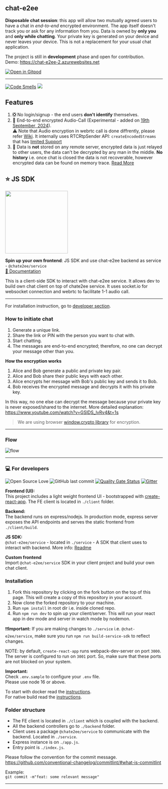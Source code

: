 ## chat-e2ee
**Disposable chat session**: this app will allow two mutually agreed users to have a chat in _end-to-end_ encrypted environment. The app itself doesn't track you or ask for any information from you. Data is owned by **only you** and **only while chatting**. Your private key is generated on your device and never leaves your device. This is not a replacement for your usual chat application.  

The project is still in **development** phase and open for contribution.  
Demo: https://chat-e2ee-2.azurewebsites.net  

[![Open in Gitpod](https://gitpod.io/button/open-in-gitpod.svg)](https://gitpod.io/#https://github.com/muke1908/chat-e2ee)

---
  

[![Code Smells](https://sonarcloud.io/api/project_badges/measure?project=muke1908_chat-e2ee&metric=code_smells)](https://sonarcloud.io/project/issues?id=muke1908_chat-e2ee&resolved=false&types=CODE_SMELL)  [![](https://img.shields.io/github/issues/muke1908/chat-e2ee?style=flat)](https://github.com/muke1908/chat-e2ee/issues) 

## Features

1. :negative_squared_cross_mark: No login/signup - the end users **don't identify** themselves.
2. :closed_lock_with_key:	End-to-end encrypted Audio-Call  (Experimental - added on [19th September, 2024](https://github.com/muke1908/chat-e2ee/commit/efae545c4c378dd7cae3c133843c1d58fded8a56)).  
:warning: Note that Audio encryption in webrtc call is done diffrently, please refer [Wiki](https://github.com/muke1908/chat-e2ee/wiki/End%E2%80%90to%E2%80%90end-encryption-in-Webrtc-audio-call). It internally uses RTCRtpSender API: `createEncodedStreams` that has [limited Support](https://caniuse.com/mdn-api_rtcrtpsender_createencodedstreams)
4. :no_entry_sign: Data is **not** stored on any remote server, encrypted data is just relayed to other users, the data can't be decrypted by any man in the middle. **No history** i.e. once chat is closed the data is not recoverable, however encrypted data can be found on memory trace. [Read More](https://github.com/muke1908/chat-e2ee/wiki/How-and-when-your-data-can-be-compromised%3F)  

## :star: JS SDK 
[<img align="center" width="200" src="https://i.imgur.com/O3Wr6fK.png">](https://github.com/muke1908/chat-e2ee/tree/master/service)  

**Spin up your own frontend**: 
JS SDK and use chat-e2ee backend as service - `@chate2ee/service`  
[ :page_with_curl: Documentation](https://github.com/muke1908/chat-e2ee/tree/master/service)

This is a client-side SDK to interact with chat-e2ee service. It allows dev to build own chat client on top of chate2ee service. It uses socket.io for websocket connection and webrtc to facilitate 1-1 audio call.   


---

For installation instruction, go to [developer section](https://github.com/muke1908/chat-e2ee#computer-for-developers).  

### How to initiate chat

1. Generate a unique link.
2. Share the link or PIN with the person you want to chat with.
3. Start chatting.
4. The messages are end-to-end encrypted; therefore, no one can decrypt your message other than you.

**How the encryption works**

1. Alice and Bob generate a public and private key pair.
2. Alice and Bob share their public keys with each other.
3. Alice encrypts her message with Bob's public key and sends it to Bob.
4. Bob receives the encrypted message and decrypts it with his private key.

In this way, no one else can decrypt the message because your private key is never exposed/shared to the internet.
More detailed explanation: https://www.youtube.com/watch?v=GSIDS_lvRv4&t=1s

> We are using browser [window.crypto library](https://developer.mozilla.org/en-US/docs/Web/API/crypto_property)  for encryption.  

---

### Flow

![flow](https://i.imgur.com/2GrBQMz.jpg)

---

### :computer:	 For developers
![Open Source Love](https://img.shields.io/badge/Open%20Source-with%20love-CRIMSON.svg) ![GitHub last commit](https://img.shields.io/github/last-commit/muke1908/chat-e2ee) [![Quality Gate Status](https://sonarcloud.io/api/project_badges/measure?project=muke1908_chat-e2ee&metric=alert_status)](https://sonarcloud.io/summary/new_code?id=muke1908_chat-e2ee) [![Gitter](https://badges.gitter.im/chat-e2ee/community.svg)](https://gitter.im/chat-e2ee/community?utm_source=badge&utm_medium=badge&utm_campaign=pr-badge)

**Frontend (UI):**  
This project includes a light weight frontend UI - bootstrapped with [create-react-app](https://reactjs.org/docs/create-a-new-react-app.html). The FE client is located in `./client` folder.  

**Backend:**  
The backend runs on express/nodejs. In production mode, express server exposes the API endpoints and serves the static frontend from `./client/build`.   

**JS SDK:**  
`@chat-e2ee/service` - located in `./service` - A SDK that client uses to interact with backend. More info: [Readme](https://github.com/muke1908/chat-e2ee/tree/master/service)

**Custom frontend**  
Import `@chat-e2ee/service` SDK in your client project and build your own chat client.

### Installation

1. Fork this repository by clicking on the fork button on the top of this page. This will create a copy of this repository in your account.
2. Now clone the forked repository to your machine. 
3. Run `npm install` in root dir i.e. inside cloned repo.
4. Run `npm run dev` to spin up your client/server. This will run your react app in dev mode and server in watch mode by nodemon.

:exclamation::exclamation:**Important:**
If you are making changes to `./service` i.e. `@chat-e2ee/service`, make sure you run `npm run build-service-sdk` to reflect changes.

NOTE: by default, `create-react-app` runs webpack-dev-server on port `3000`. The server is configured to run on `3001` port. So, make sure that these ports are not blocked on your system.

**Important:**  
Check `.env.sample` to configure your `.env` file.  
Please use node 16 or above.   

To start with docker read the [instructions](https://github.com/muke1908/chat-e2ee/tree/master/docker).   
For native build read the [instructions](https://github.com/muke1908/chat-e2ee/tree/master/native).

### Folder structure

- The FE client is located in `./client` which is coupled with the backend.
- All the backend controllers go to `./backend` folder.
- Client uses a package `@chate2ee/service` to communicate with the backend. Located in `./service`.  
- Express instance is on `./app.js`.
- Entry point is `./index.js`.


Please follow the convention for the commit message.  
https://github.com/conventional-changelog/commitlint/#what-is-commitlint

Example:  
`git commit -m"feat: some relevant message"`

---
